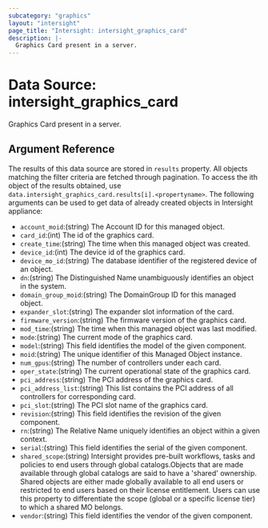 ```yaml
---
subcategory: "graphics"
layout: "intersight"
page_title: "Intersight: intersight_graphics_card"
description: |-
  Graphics Card present in a server.
---
```


# Data Source: intersight_graphics_card
Graphics Card present in a server.
## Argument Reference
The results of this data source are stored in `results` property.
All objects matching the filter criteria are fetched through pagination.
To access the ith object of the results obtained, use `data.intersight_graphics_card.results[i].<propertyname>`.
The following arguments can be used to get data of already created objects in Intersight appliance:
* `account_moid`:(string) The Account ID for this managed object. 
* `card_id`:(int) The id of the graphics card. 
* `create_time`:(string) The time when this managed object was created. 
* `device_id`:(int) The device id of the graphics card. 
* `device_mo_id`:(string) The database identifier of the registered device of an object. 
* `dn`:(string) The Distinguished Name unambiguously identifies an object in the system. 
* `domain_group_moid`:(string) The DomainGroup ID for this managed object. 
* `expander_slot`:(string) The expander slot information of the card. 
* `firmware_version`:(string) The firmware version of the graphics card. 
* `mod_time`:(string) The time when this managed object was last modified. 
* `mode`:(string) The current mode of the graphics card. 
* `model`:(string) This field identifies the model of the given component. 
* `moid`:(string) The unique identifier of this Managed Object instance. 
* `num_gpus`:(string) The number of controllers under each card. 
* `oper_state`:(string) The current operational state of the graphics card. 
* `pci_address`:(string) The PCI address of the graphics card. 
* `pci_address_list`:(string) This list contains the PCI address of all controllers for corresponding card. 
* `pci_slot`:(string) The PCI slot name of the graphics card. 
* `revision`:(string) This field identifies the revision of the given component. 
* `rn`:(string) The Relative Name uniquely identifies an object within a given context. 
* `serial`:(string) This field identifies the serial of the given component. 
* `shared_scope`:(string) Intersight provides pre-built workflows, tasks and policies to end users through global catalogs.Objects that are made available through global catalogs are said to have a 'shared' ownership. Shared objects are either made globally available to all end users or restricted to end users based on their license entitlement. Users can use this property to differentiate the scope (global or a specific license tier) to which a shared MO belongs. 
* `vendor`:(string) This field identifies the vendor of the given component. 
 
